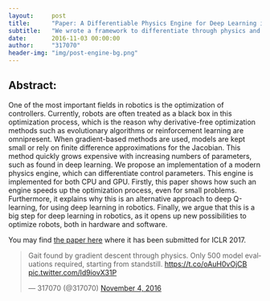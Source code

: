 ```yaml
---
layout:     post
title:      "Paper: A Differentiable Physics Engine for Deep Learning in Robotics"
subtitle:   "We wrote a framework to differentiate through physics and show that this makes training deep learned controllers for robotics remarkably fast and straightforward."
date:       2016-11-03 00:00:00
author:     "317070"
header-img: "img/post-engine-bg.png"
---
```


## Abstract:
One of the most important fields in robotics is the optimization of controllers. Currently, robots are often treated as a black box in this optimization process, which is the reason why derivative-free optimization methods such as evolutionary algorithms or reinforcement learning are omnipresent. When gradient-based methods are used, models are kept small or rely on finite difference approximations for the Jacobian. This method quickly grows expensive with increasing numbers of parameters, such as found in deep learning. We propose an implementation of a modern physics engine, which can differentiate control parameters. This engine is implemented for both CPU and GPU. Firstly, this paper shows how such an engine speeds up the optimization process, even for small problems. Furthermore, it explains why this is an alternative approach to deep Q-learning, for using deep learning in robotics. Finally, we argue that this is a big step for deep learning in robotics, as it opens up new possibilities to optimize robots, both in hardware and software.

You may find [the paper here](https://openreview.net/forum?id=SyEiHNKxx) where it has been submitted for ICLR 2017.

<blockquote class="twitter-tweet" data-lang="en"><p lang="en" dir="ltr">Gait found by gradient descent through physics. Only 500 model evaluations required, starting from standstill. <a href="https://t.co/oAuH0vOjCB">https://t.co/oAuH0vOjCB</a> <a href="https://t.co/ld9iovX31P">pic.twitter.com/ld9iovX31P</a></p>&mdash; 317070 (@317070) <a href="https://twitter.com/317070/status/794678121568014336">November 4, 2016</a></blockquote>
<script async src="//platform.twitter.com/widgets.js" charset="utf-8"></script>
